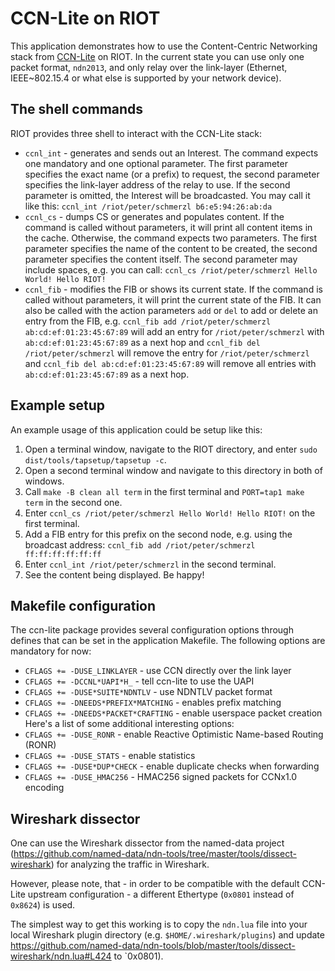 # CCN-Lite on RIOT

This application demonstrates how to use the Content-Centric Networking stack
from [CCN-Lite](http://www.ccn-lite.net/) on RIOT. In the current state you can
use only one packet format, `ndn2013`, and only relay over the link-layer
(Ethernet, IEEE~802.15.4 or what else is supported by your network device).

## The shell commands

RIOT provides three shell to interact with the CCN-Lite stack:
* `ccnl_int`  - generates and sends out an Interest. The command expects one
                mandatory and one optional parameter. The first parameter
                specifies the exact name (or a prefix) to request, the second
                parameter specifies the link-layer address of the relay to use.
                If the second parameter is omitted, the Interest will be
                broadcasted. You may call it like this:
                `ccnl_int /riot/peter/schmerzl b6:e5:94:26:ab:da`
* `ccnl_cs`   - dumps CS or generates and populates content. If the command is
                called without parameters, it will print all content items in
                the cache. Otherwise, the command expects two parameters. The
                first parameter specifies the name of the content to be created,
                the second parameter specifies the content itself. The second
                parameter may include spaces, e.g. you can call:
               `ccnl_cs /riot/peter/schmerzl Hello World! Hello RIOT!`
* `ccnl_fib`  - modifies the FIB or shows its current state. If the command is
                called without parameters, it will print the current state of
                the FIB. It can also be called with the action parameters `add`
                or `del` to add or delete an entry from the FIB, e.g.
                `ccnl_fib add /riot/peter/schmerzl ab:cd:ef:01:23:45:67:89`
                will add an entry for `/riot/peter/schmerzl` with
                `ab:cd:ef:01:23:45:67:89` as a next hop and
                `ccnl_fib del /riot/peter/schmerzl`
                will remove the entry for `/riot/peter/schmerzl` and
                `ccnl_fib del ab:cd:ef:01:23:45:67:89`
                will remove all entries with `ab:cd:ef:01:23:45:67:89` as a
                next hop.

## Example setup

An example usage of this application could be setup like this:
1. Open a terminal window, navigate to the RIOT directory, and enter
   `sudo dist/tools/tapsetup/tapsetup -c`.
2. Open a second terminal window and navigate to this directory in both of
   windows.
3. Call `make -B clean all term` in the first terminal and `PORT=tap1 make
   term` in the second one.
4. Enter `ccnl_cs /riot/peter/schmerzl Hello World! Hello RIOT!` on the first
   terminal.
5. Add a FIB entry for this prefix on the second node, e.g. using the broadcast
   address: `ccnl_fib add /riot/peter/schmerzl ff:ff:ff:ff:ff:ff`
6. Enter `ccnl_int /riot/peter/schmerzl` in the second terminal.
7. See the content being displayed. Be happy!

## Makefile configuration

The ccn-lite package provides several configuration options through defines
that can be set in the application Makefile. The following options are
mandatory for now:
* `CFLAGS += -DUSE_LINKLAYER`         - use CCN directly over the link layer
* `CFLAGS += -DCCNL*UAPI*H_`          - tell ccn-lite to use the UAPI
* `CFLAGS += -DUSE*SUITE*NDNTLV`      - use NDNTLV packet format
* `CFLAGS += -DNEEDS*PREFIX*MATCHING` - enables prefix matching
* `CFLAGS += -DNEEDS*PACKET*CRAFTING` - enable userspace packet creation
Here's a list of some additional interesting options:
* `CFLAGS += -DUSE_RONR`              - enable Reactive Optimistic Name-based
                                        Routing (RONR)
* `CFLAGS += -DUSE_STATS`             - enable statistics
* `CFLAGS += -DUSE*DUP*CHECK`         - enable duplicate checks when forwarding
* `CFLAGS += -DUSE_HMAC256`             - HMAC256 signed packets for CCNx1.0
                                        encoding


## Wireshark dissector

One can use the Wireshark dissector from the named-data project
(https://github.com/named-data/ndn-tools/tree/master/tools/dissect-wireshark)
for analyzing the traffic in Wireshark.

However, please note, that - in order to be compatible with the default
CCN-Lite upstream configuration - a different Ethertype (`0x0801` instead of
`0x8624`) is used.

The simplest way to get this working is to copy the `ndn.lua` file into your
local Wireshark plugin directory (e.g. `$HOME/.wireshark/plugins`) and update
https://github.com/named-data/ndn-tools/blob/master/tools/dissect-wireshark/ndn.lua#L424
to `0x0801).
